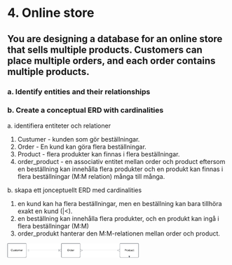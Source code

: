 # 4. Online store
## You are designing a database for an online store that sells multiple products. Customers can place multiple orders, and each order contains multiple products.
### a. Identify entities and their relationships
### b. Create a conceptual ERD with cardinalities

a. identifiera entiteter och relationer
1. Custumer - kunden som gör beställningar.
2. Order - En kund kan göra flera beställningar.
3. Product - flera produkter kan finnas i flera beställningar.
4. order_product - en associativ entitet mellan order och product eftersom en beställning kan innehålla flera produkter och en produkt kan finnas i flera beställningar (M:M relation) många till många.

b. skapa ett jonceptuellt ERD med cardinalities
1. en kund kan ha flera beställningar, men en beställning kan bara tillhöra exakt en kund (|<).
2. en beställning kan innehålla flera produkter, och en produkt kan ingå i flera beställningar (M:M)
3. order_produkt hanterar den M:M-relationen mellan order och product.

<img src = "../../assets/exercise_04.png" width=300>
